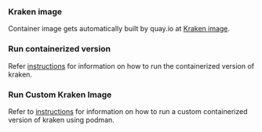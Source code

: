 
### Kraken image

Container image gets automatically built by quay.io at [Kraken image](https://quay.io/redhat-chaos/krkn).


### Run containerized version

Refer [instructions]([https://github.com/redhat-chaos/krkn/blob/main/docs/installation.md#run-containerized-version](https://krkn-chaos.dev/docs/installation/)) for information on how to run the containerized version of kraken.


### Run Custom Kraken Image

Refer to [instructions](https://github.com/redhat-chaos/krkn/blob/main/containers/build_own_image-README.md) for information on how to run a custom containerized version of kraken using podman.
